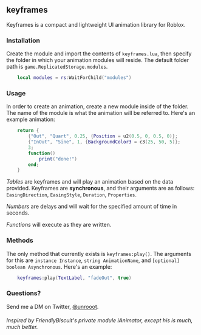 ## keyframes
Keyframes is a compact and lightweight UI animation library for Roblox.

### Installation
Create the module and import the contents of ``keyframes.lua``, then specify the folder in which your animation modules will reside. The default folder path is ``game.ReplicatedStorage.modules``.

```lua
    local modules = rs:WaitForChild("modules")
```

### Usage
In order to create an animation, create a new module inside of the folder. The name of the module is what the animation will be referred to. Here's an example animation:

```lua
    return {
		{"Out", "Quart", 0.25, {Position = u2(0.5, 0, 0.5, 0)};
		{"InOut", "Sine", 1, {BackgroundColor3 = c3(25, 50, 5)};
		3;
		function()
			print("done!")
		end;
	}
```

*Tables* are keyframes and will play an animation based on the data provided. Keyframes are **synchronous**, and their arguments are as follows: ``EasingDirection``, ``EasingStyle``, ``Duration``, ``Properties``.

*Numbers* are delays and will wait for the specified amount of time in seconds.

*Functions* will execute as they are written.

### Methods
The only method that currently exists is ``keyframes:play()``. The arguments for this are ``instance Instance``, ``string AnimationName``, and ``[optional] boolean Asynchronous``. Here's an example:

```lua
	keyframes:play(TextLabel, "fadeOut", true)
```

### Questions?
Send me a DM on Twitter, [@unrooot](https://twitter.com/unrooot).

###### Inspired by FriendlyBiscuit's private module iAnimator, except his is much, much better.